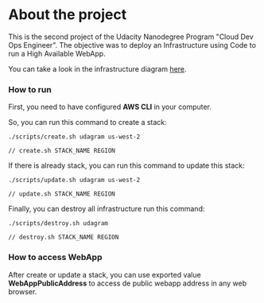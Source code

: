 # About the project

This is the second project of the Udacity Nanodegree Program "Cloud Dev Ops Engineer".
The objective was to deploy an Infrastructure using Code to run a High Available WebApp.

You can take a look in the infrastructure diagram [here](https://raw.githubusercontent.com/davidasrocha/aws-high-availability-site/master/cloud-infrastructure-diagrams/aws-high-availability-site.png).

### How to run

First, you need to have configured **AWS CLI** in your computer.

So, you can run this command to create a stack:

```
./scripts/create.sh udagram us-west-2

// create.sh STACK_NAME REGION
```

If there is already stack, you can run this command to update this stack:

```
./scripts/update.sh udagram us-west-2

// update.sh STACK_NAME REGION
```

Finally, you can destroy all infrastructure run this command:

```
./scripts/destroy.sh udagram

// destroy.sh STACK_NAME REGION
```

### How to access WebApp

After create or update a stack, you can use exported value **WebAppPublicAddress** to access de public webapp address in any web browser.
